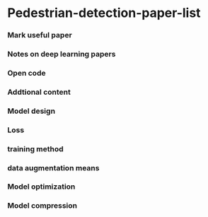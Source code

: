 # Pedestrian-detection-paper-list
### Mark useful paper
### Notes on deep learning papers
### Open code
### Addtional content
### Model design
### Loss
### training method
### data augmentation means
### Model optimization
### Model compression
